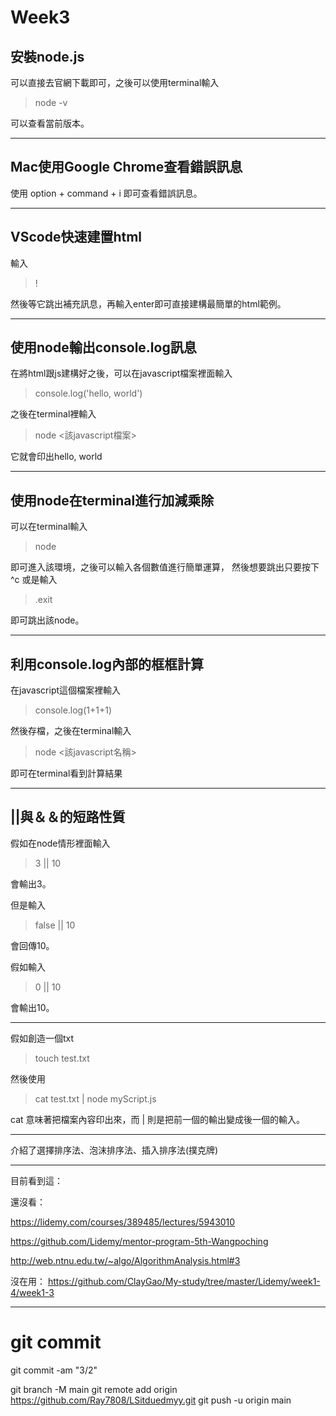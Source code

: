 # Week3
## 安裝node.js
可以直接去官網下載即可，之後可以使用terminal輸入
> node -v

可以查看當前版本。

---
## Mac使用Google Chrome查看錯誤訊息
使用 option + command + i 即可查看錯誤訊息。

---

## VScode快速建置html
輸入
> !

然後等它跳出補充訊息，再輸入enter即可直接建構最簡單的html範例。

---
## 使用node輸出console.log訊息
在將html跟js建構好之後，可以在javascript檔案裡面輸入
> console.log('hello, world')

之後在terminal裡輸入
>node <該javascript檔案>

它就會印出hello, world

---
## 使用node在terminal進行加減乘除
可以在terminal輸入
> node

即可進入該環境，之後可以輸入各個數值進行簡單運算，
然後想要跳出只要按下 ^c 或是輸入
> .exit

即可跳出該node。

---

## 利用console.log內部的框框計算
在javascript這個檔案裡輸入
> console.log(1+1+1)

然後存檔，之後在terminal輸入
> node <該javascript名稱>

即可在terminal看到計算結果

---

## ||與＆＆的短路性質
假如在node情形裡面輸入
> 3 || 10

會輸出3。

但是輸入
> false || 10

會回傳10。

假如輸入
> 0 || 10

會輸出10。

---

假如創造一個txt

> touch test.txt

然後使用

> cat test.txt | node myScript.js

cat 意味著把檔案內容印出來，而 | 則是把前一個的輸出變成後一個的輸入。


---
介紹了選擇排序法、泡沫排序法、插入排序法(撲克牌)

---

目前看到這：

還沒看：

https://lidemy.com/courses/389485/lectures/5943010

https://github.com/Lidemy/mentor-program-5th-Wangpoching  

http://web.ntnu.edu.tw/~algo/AlgorithmAnalysis.html#3

沒在用：
https://github.com/ClayGao/My-study/tree/master/Lidemy/week1-4/week1-3

---
 
# git commit


git commit -am "3/2"

git branch -M main
git remote add origin https://github.com/Ray7808/LSitduedmyy.git
git push -u origin main